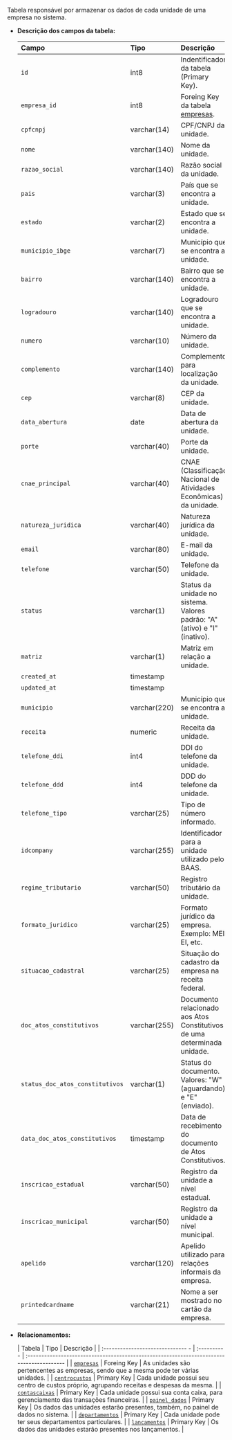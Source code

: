 Tabela responsável por armazenar os dados de cada unidade de uma empresa no sistema.

- **Descrição dos campos da tabela:**

  | Campo                          | Tipo         | Descrição                                                                  |
  | :----------------------------- | :----------- | :------------------------------------------------------------------------- |
  | `id`                           | int8         | Indentificador da tabela (Primary Key).                                    |
  | `empresa_id`                   | int8         | Foreing Key da tabela [empresas](#empresas).                               |
  | `cpfcnpj`                      | varchar(14)  | CPF/CNPJ da unidade.                                                       |
  | `nome`                         | varchar(140) | Nome da unidade.                                                           |
  | `razao_social`                 | varchar(140) | Razão social da unidade.                                                   |
  | `pais`                         | varchar(3)   | País que se encontra a unidade.                                            |
  | `estado`                       | varchar(2)   | Estado que se encontra a unidade.                                          |
  | `municipio_ibge`               | varchar(7)   | Município que se encontra a unidade.                                       |
  | `bairro`                       | varchar(140) | Bairro que se encontra a unidade.                                          |
  | `logradouro`                   | varchar(140) | Logradouro que se encontra a unidade.                                      |
  | `numero`                       | varchar(10)  | Número da unidade.                                                         |
  | `complemento`                  | varchar(140) | Complemento para localização da unidade.                                   |
  | `cep`                          | varchar(8)   | CEP da unidade.                                                            |
  | `data_abertura`                | date         | Data de abertura da unidade.                                               |
  | `porte`                        | varchar(40)  | Porte da unidade.                                                          |
  | `cnae_principal`               | varchar(40)  | CNAE (Classificação Nacional de Atividades Econômicas) da unidade.         |
  | `natureza_juridica`            | varchar(40)  | Natureza jurídica da unidade.                                              |
  | `email`                        | varchar(80)  | E-mail da unidade.                                                         |
  | `telefone`                     | varchar(50)  | Telefone da unidade.                                                       |
  | `status`                       | varchar(1)   | Status da unidade no sistema. Valores padrão: "A" (ativo) e "I" (inativo). |
  | `matriz`                       | varchar(1)   | Matriz em relação a unidade.                                               |
  | `created_at`                   | timestamp    |                                                                            |
  | `updated_at`                   | timestamp    |                                                                            |
  | `municipio`                    | varchar(220) | Município que se encontra a unidade.                                       |
  | `receita`                      | numeric      | Receita da unidade.                                                        |
  | `telefone_ddi`                 | int4         | DDI do telefone da unidade.                                                |
  | `telefone_ddd`                 | int4         | DDD do telefone da unidade.                                                |
  | `telefone_tipo`                | varchar(25)  | Tipo de número informado.                                                  |
  | `idcompany`                    | varchar(255) | Identificador para a unidade utilizado pelo BAAS.                          |
  | `regime_tributario`            | varchar(50)  | Registro tributário da unidade.                                            |
  | `formato_juridico`             | varchar(25)  | Formato jurídico da empresa. Exemplo: MEI, EI, etc.                        |
  | `situacao_cadastral`           | varchar(25)  | Situação do cadastro da empresa na receita federal.                        |
  | `doc_atos_constitutivos`       | varchar(255) | Documento relacionado aos Atos Constitutivos de uma determinada unidade.   |
  | `status_doc_atos_constitutivos`| varchar(1)   | Status do documento. Valores: "W" (aguardando) e "E" (enviado).            |
  | `data_doc_atos_constitutivos`  | timestamp    | Data de recebimento do documento de Atos Constitutivos.                    |
  | `inscricao_estadual`           | varchar(50)  | Registro da unidade a nível estadual.                                      |
  | `inscricao_municipal`          | varchar(50)  | Registro da unidade a nível municipal.                                     |
  | `apelido`                      | varchar(120) | Apelido utilizado para relações informais da empresa.                      |
  | `printedcardname`              | varchar(21)  | Nome a ser mostrado no cartão da empresa.                                  |
  
- **Relacionamentos:**

  | Tabela                            | Tipo        | Descrição                                                                                 |
  | :------------------------------ - | :---------- | :---------------------------------------------------------------------------------------- |
  | [`empresas`](#empresas)           | Foreing Key | As unidades são pertencentes as empresas, sendo que a mesma pode ter várias unidades.     |
  | [`centrocustos`](#centrocustos)   | Primary Key | Cada unidade possui seu centro de custos próprio, agrupando receitas e despesas da mesma. |
  | [`contascaixas`](#contascaixas)   | Primary Key | Cada unidade possui sua conta caixa, para gerenciamento das transações financeiras.       |
  | [`painel_dados`](#painel_dados)   | Primary Key | Os dados das unidades estarão presentes, também, no painel de dados no sistema.           |
  | [`departamentos`](#departamentos) | Primary Key | Cada unidade pode ter seus departamentos particulares.                                    |
  | [`lancamentos`](#lancamentos)     | Primary Key | Os dados das unidades estarão presentes nos lançamentos.                                  |